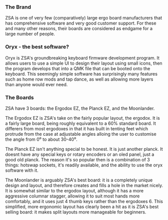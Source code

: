 ### The Brand
ZSA is one of very few (comparatively) large ergo board manufacturers that has comprehensive software and very good customer support. For these and many other reasons, their boards are considered as endgame for a large number of people. 
### Oryx - the best software?
Oryx is ZSA's groundbreaking keyboard firmware development program. It allows users to use a simple UI to design their layout using small icons, then the program develops that into a QMK file that can be booted onto the keyboard. This seemingly simple software has surprisingly many features such as home row mods and tap dance, as well as allowing more layers than anyone would ever need.
### The Boards
ZSA have 3 boards: the Ergodox EZ, the Planck EZ, and the Moonlander.

The Ergodox EZ is ZSA's take on the fairly popular layout, the ergodox. It is a fairly large board, being roughly equivalent to a 60% standard board. It differers from most ergodoxes in that it has built in tenting feet which protrude from the case at adjustable angles alloing the user to customise the angle from 0⁰ to about 30-40⁰. 

The Planck EZ isn't anything special to be honest. It is just another planck. It doesnt have any special keys or rotary encoders or an oled panel, just a good old planck. The reason it's so popular then is a combination of 3 things: hotswap sockets, it's readily available, and the ability to use the oryx software with it.

The Moonlander is arguably ZSA's best board: it is a completely unique design and layout, and therefore creates and fills a hole in the market nicely. It is somewhat similar to the ergodox layout, although it has a more aggressive columnar stagger, allowing it to suit most hands more comfortably, and it uses just 4 thumb keys rather than the ergodoxes 6. This simplified, more ergonomic layout has clearly been a hit as it is ZSA's best selling board: it makes split layouts more manageable for beginners.